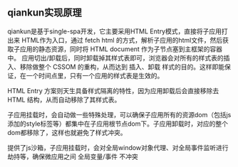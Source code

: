 ## qiankun实现原理
qiankun是基于single-spa开发，它主要采用HTML Entry模式，直接将子应用打出来 HTML作为入口，通过 fetch html 的方式，解析子应用的html文件，然后获取子应用的静态资源，同时将 HTML document 作为子节点塞到主框架的容器中。
应用切出/卸载后，同时卸载掉其样式表即可，浏览器会对所有的样式表的插入、移除做整个 CSSOM 的重构，从而达到 插入、卸载 样式的目的。这样即能保证，在一个时间点里，只有一个应用的样式表是生效的。

HTML Entry 方案则天生具备样式隔离的特性，因为应用卸载后会直接移除去 HTML 结构，从而自动移除了其样式表。

子应用挂载时，会自动做一些特殊处理，可以确保子应用所有的资源dom（包括js添加的style标签等）都集中在子应用根节点dom下。子应用卸载时，对应的整个dom都移除了，这样也就避免了样式冲突。

提供了js沙箱，子应用挂载时，会对全局window对象代理、对全局事件监听进行劫持等，确保微应用之间 全局变量/事件 不冲突

   